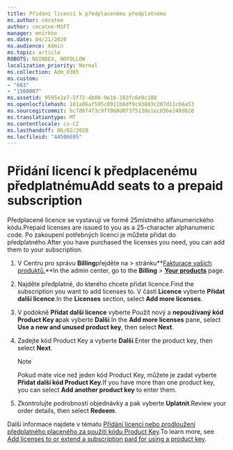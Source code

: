 ```yaml
---
title: Přidání licencí k předplacenému předplatnému
ms.author: cmcatee
author: cmcatee-MSFT
manager: mnirkhe
ms.date: 04/21/2020
ms.audience: Admin
ms.topic: article
ROBOTS: NOINDEX, NOFOLLOW
localization_priority: Normal
ms.collection: Adm_O365
ms.custom:
- "663"
- "1500007"
ms.assetid: 9595e2e7-5f72-4b08-9e16-183fc6e9c108
ms.openlocfilehash: 101a06af595c0911b6df9c93883c207d11c66a53
ms.sourcegitcommit: bc7d6f4f3c9f7060d073f5130e1ec856e248d020
ms.translationtype: MT
ms.contentlocale: cs-CZ
ms.lasthandoff: 06/02/2020
ms.locfileid: "44506695"
---
```

# <a name="add-seats-to-a-prepaid-subscription"></a><span data-ttu-id="84821-102">Přidání licencí k předplacenému předplatnému</span><span class="sxs-lookup"><span data-stu-id="84821-102">Add seats to a prepaid subscription</span></span>

<span data-ttu-id="84821-103">Předplacené licence se vystavují ve formě 25místného alfanumerického kódu.</span><span class="sxs-lookup"><span data-stu-id="84821-103">Prepaid licenses are issued to you as a 25-character alphanumeric code.</span></span> <span data-ttu-id="84821-104">Po zakoupení potřebných licencí je můžete přidat do předplatného.</span><span class="sxs-lookup"><span data-stu-id="84821-104">After you have purchased the licenses you need, you can add them to your subscription.</span></span> 

1. <span data-ttu-id="84821-105">V Centru pro správu **Billing**přejděte na  >  stránku**[Fakturace vašich produktů.](https://go.microsoft.com/fwlink/p/?linkid=842054)**</span><span class="sxs-lookup"><span data-stu-id="84821-105">In the admin center, go to the **Billing** > **[Your products](https://go.microsoft.com/fwlink/p/?linkid=842054)** page.</span></span>

2. <span data-ttu-id="84821-106">Najděte předplatné, do kterého chcete přidat licence.</span><span class="sxs-lookup"><span data-stu-id="84821-106">Find the subscription you want to add licenses to.</span></span> <span data-ttu-id="84821-107">V části **Licence** vyberte **Přidat další licence**.</span><span class="sxs-lookup"><span data-stu-id="84821-107">In the **Licenses** section, select **Add more licenses**.</span></span>

3. <span data-ttu-id="84821-108">V podokně **Přidat další licence** vyberte Použít nový a **nepoužívaný kód Product Key a**pak vyberte **Další**.</span><span class="sxs-lookup"><span data-stu-id="84821-108">In the **Add more licenses** pane, select **Use a new and unused product key**, then select **Next**.</span></span>

4. <span data-ttu-id="84821-109">Zadejte kód Product Key a vyberte **Další**.</span><span class="sxs-lookup"><span data-stu-id="84821-109">Enter the product key, then select **Next**.</span></span>

    > [!NOTE]
    > <span data-ttu-id="84821-110">Pokud máte více než jeden kód Product Key, můžete je zadat vyberte **Přidat další kód Product Key.**</span><span class="sxs-lookup"><span data-stu-id="84821-110">If you have more than one product key, you can select **Add another product key** to enter them.</span></span>

5. <span data-ttu-id="84821-111">Zkontrolujte podrobnosti objednávky a pak vyberte **Uplatnit**.</span><span class="sxs-lookup"><span data-stu-id="84821-111">Review your order details, then select **Redeem**.</span></span>

<span data-ttu-id="84821-112">Další informace najdete v tématu [Přidání licencí nebo prodloužení předplatného placeného za použití kódu Product Key](https://docs.microsoft.com/microsoft-365/commerce/licenses/add-licenses-using-product-key).</span><span class="sxs-lookup"><span data-stu-id="84821-112">To learn more, see [Add licenses to or extend a subscription paid for using a product key](https://docs.microsoft.com/microsoft-365/commerce/licenses/add-licenses-using-product-key).</span></span>